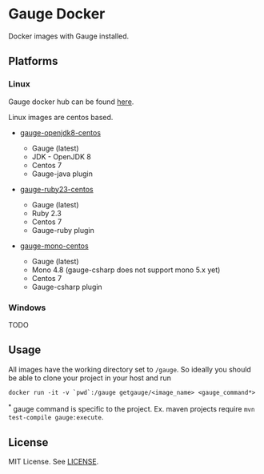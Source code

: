 # Gauge Docker

Docker images with Gauge installed.

## Platforms

### Linux

Gauge docker hub can be found [here](https://hub.docker.com/r/getgauge/).

Linux images are centos based. 

- [gauge-openjdk8-centos](https://hub.docker.com/r/getgauge/gauge-jdk8-centos7/) 
  - Gauge (latest)
  - JDK - OpenJDK 8
  - Centos 7
  - Gauge-java plugin

- [gauge-ruby23-centos](https://hub.docker.com/r/getgauge/gauge-ruby23-centos7/) 
  - Gauge (latest)
  - Ruby 2.3
  - Centos 7
  - Gauge-ruby plugin

- [gauge-mono-centos](https://hub.docker.com/r/getgauge/gauge-mono48-centos7/) 
  - Gauge (latest)
  - Mono 4.8 (gauge-csharp does not support mono 5.x yet)
  - Centos 7
  - Gauge-csharp plugin


### Windows

TODO

## Usage

All images have the working directory set to `/gauge`. So ideally you should be able to clone your project in your host and run

```
docker run -it -v `pwd`:/gauge getgauge/<image_name> <gauge_command*>
```

<sup>*</sup> gauge command is specific to the project. Ex. maven projects require `mvn test-compile gauge:execute`.

## License

MIT License. See [LICENSE](LICENSE).
